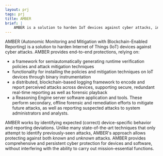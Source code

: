 ```yaml
---
layout: prj
tags: prj
title: AMBER
brief: |
    AMBER is a solution to harden IoT devices against cyber attacks, including runtime monitoring and attack mitigation, blockchain-based security event logging, and a Reasoning Engine for offline diagnostics and mitigations.
---
```


AMBER (Autonomic Monitoring and Mitigation with Blockchain-Enabled Reporting) is a solution to harden Internet of Things (IoT) devices against cyber attacks. AMBER provides end-to-end protections, relying on:
* a framework for semiautomatically generating runtime verification policies and attack mitigation techniques
* functionality for installing the policies and mitigation techniques on IoT devices through binary instrumentation
* a distributed, blockchain-based logging framework to encode and report perceived attacks across devices, supporting 
 secure, redundant real-time reporting as well as forensic playback
* a Reasoning Engine server software application and tools. These perform secondary, offline forensic and remediation efforts to mitigate future attacks, as well as reporting suspected attacks to system administrators and analysts.

AMBER works by identifying expected (correct) device-specific behavior and reporting deviations. Unlike many state-of-the-art techniques that only attempt to identify previously-seen attacks, AMBER's approach allows protecting against both *known* and *unknown* attacks. AMBER provides comprehensive and persistent cyber protection for devices and software, without interfering with the ability to carry out mission-essential functions.
